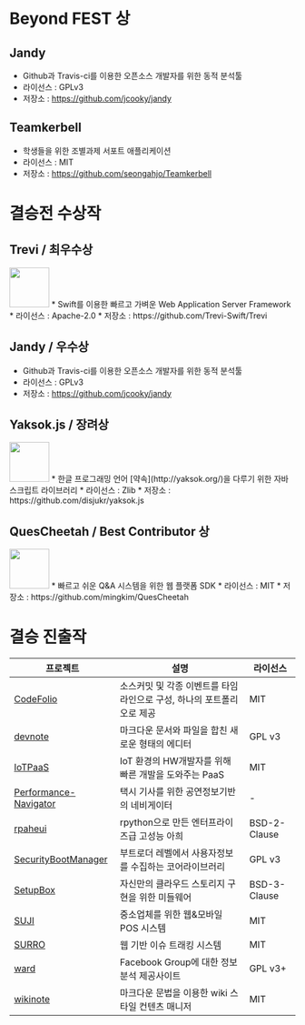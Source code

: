 # Beyond FEST 상
## Jandy
* Github과 Travis-ci를 이용한 오픈소스 개발자를 위한 동적 분석툴
* 라이선스 : GPLv3
* 저장소 : https://github.com/jcooky/jandy

## Teamkerbell
* 학생들을 위한 조별과제 서포트 애플리케이션
* 라이선스 : MIT
* 저장소 : https://github.com/seongahjo/Teamkerbell

# 결승전 수상작

## Trevi / 최우수상
<img src="http://me2.do/FyYrgxsG" height="70px">
* Swift를 이용한 빠르고 가벼운 Web Application Server Framework
* 라이선스 : Apache-2.0
* 저장소 : https://github.com/Trevi-Swift/Trevi

## Jandy / 우수상
* Github과 Travis-ci를 이용한 오픈소스 개발자를 위한 동적 분석툴
* 라이선스 : GPLv3
* 저장소 : https://github.com/jcooky/jandy

## Yaksok.js / 장려상
<img src="http://me2.do/xDiaO6zr" height="70px">
* 한글 프로그래밍 언어 [약속](http://yaksok.org/)을 다루기 위한 자바스크립트 라이브러리
* 라이선스 : Zlib
* 저장소 : https://github.com/disjukr/yaksok.js

## QuesCheetah / Best Contributor 상
<img src ="http://me2.do/FBd8vJS4" height="70px">
* 빠르고 쉬운 Q&A 시스템을 위한 웹 플랫폼 SDK
* 라이선스 : MIT
* 저장소 : https://github.com/mingkim/QuesCheetah

# 결승 진출작
프로젝트 | 설명 | 라이선스
----|----|----
[CodeFolio](https://github.com/LandvibeDev/codefolio)|소스커밋 및 각종 이벤트를 타임라인으로 구성, 하나의 포트폴리오로 제공|MIT
[devnote](https://github.com/KUflower/Devnote)|마크다운 문서와 파일을 합친 새로운 형태의 에디터|GPL v3
[IoTPaaS](https://github.com/nicholaskim94/iotpaas)|IoT 환경의 HW개발자를 위해 빠른 개발을 도와주는 PaaS|MIT
[Performance-Navigator](https://github.com/haeri56/Performance-Navigator)|택시 기사를 위한 공연정보기반의 네비게이터|-
[rpaheui](https://github.com/aheui/rpaheui)|rpython으로 만든 엔터프라이즈급 고성능 아희|BSD-2-Clause
[SecurityBootManager](https://github.com/IWillFindYou/SecurityBootManager)|부트로더 레벨에서 사용자정보를 수집하는 코어라이브러리|GPL v3
[SetupBox](https://github.com/maxtortime/SetupBox)|자신만의 클라우드 스토리지 구현을 위한 미들웨어|BSD-3-Clause
[SUJI](https://github.com/suji-korea/suji)|중소업체를 위한 웹&모바일 POS 시스템|MIT
[SURRO](https://github.com/Rumo-Arf/surro)|웹 기반 이슈 트래킹 시스템|MIT
[ward](https://github.com/egaoneko/ward)|Facebook Group에 대한 정보 분석 제공사이트|GPL v3+
[wikinote](http://github.com/bluemir/wikinote.git)|마크다운 문법을 이용한 wiki 스타일 컨텐츠 매니저|MIT
